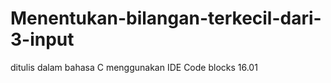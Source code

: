 # Menentukan-bilangan-terkecil-dari-3-input
ditulis dalam bahasa C menggunakan IDE Code blocks 16.01
